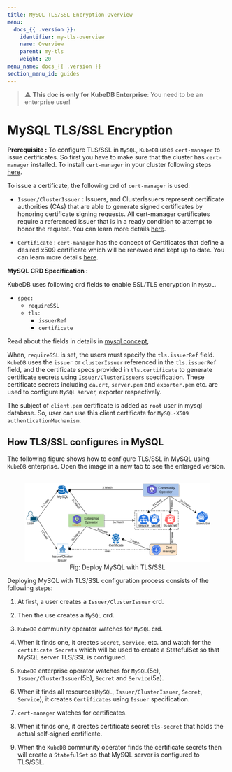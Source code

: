 ```yaml
---
title: MySQL TLS/SSL Encryption Overview
menu:
  docs_{{ .version }}:
    identifier: my-tls-overview
    name: Overview
    parent: my-tls
    weight: 20
menu_name: docs_{{ .version }}
section_menu_id: guides
---
```


> :warning: **This doc is only for KubeDB Enterprise**: You need to be an enterprise user!

# MySQL TLS/SSL Encryption

**Prerequisite :** To configure TLS/SSL in `MySQL`, `KubeDB` uses `cert-manager` to issue certificates. So first you have to make sure that the cluster has `cert-manager` installed. To install `cert-manager` in your cluster following steps [here](https://cert-manager.io/docs/installation/kubernetes/).

To issue a certificate, the following crd of `cert-manager` is used:

- `Issuer/ClusterIssuer` : Issuers, and ClusterIssuers represent certificate authorities (CAs) that are able to generate signed certificates by honoring certificate signing requests. All cert-manager certificates require a referenced issuer that is in a ready condition to attempt to honor the request. You can learn more details [here](https://cert-manager.io/docs/concepts/issuer/).

- `Certificate` : `cert-manager` has the concept of Certificates that define a desired x509 certificate which will be renewed and kept up to date. You can learn more details [here](https://cert-manager.io/docs/concepts/certificate/).

**MySQL CRD Specification :**

KubeDB uses following crd fields to enable SSL/TLS encryption in `MySQL`.

- `spec:`
  - `requireSSL`
  - `tls:`
    - `issuerRef`
    - `certificate`

Read about the fields in details in [mysql concept](/docs/concepts/databases/mysql.md),

When, `requireSSL` is set, the users must specify the `tls.issuerRef` field. `KubeDB` uses the `issuer` or `clusterIssuer` referenced in the `tls.issuerRef` field, and the certificate specs provided in `tls.certificate` to generate certificate secrets using `Issuer/ClusterIssuers` specification. These certificate secrets including `ca.crt`, `server.pem` and `exporter.pem` etc. are used to configure `MySQL` server, exporter respectively.

The subject of `client.pem` certificate is added as `root` user in mysql database. So, user can use this client certificate for `MySQL-X509` `authenticationMechanism`.

## How TLS/SSL configures in MySQL

The following figure shows how to configure TLS/SSL in MySQL using `KubeDB` enterprise. Open the image in a new tab to see the enlarged version.

<figure align="center">
  <img alt="Stash Backup Flow" src="/docs/images/day-2-operation/mysql/my-tls-ssl.png">
<figcaption align="center">Fig: Deploy MySQL with TLS/SSL</figcaption>
</figure>

Deploying MySQL with TLS/SSL configuration process consists of the following steps:

1. At first, a user creates a `Issuer/ClusterIssuer` crd.

2. Then the use creates a `MySQL` crd.

3. `KubeDB` community operator watches for `MySQL` crd.

4. When it finds one, it creates `Secret`, `Service`, etc. and watch for the `certificate Secrets` which will be used to create a StatefulSet so that MySQL server TLS/SSL is configured.

5. `KubeDB` enterprise operator watches for `MySQL`(5c), `Issuer/ClusterIssuer`(5b), `Secret` and `Service`(5a).

6. When it finds all resources(`MySQL`, `Issuer/ClusterIssuer`, `Secret`, `Service`), it creates `Certificates` using `Issuer` specification.

7. `cert-manager` watches for certificates.

8. When it finds one, it creates certificate secret `tls-secret` that holds the actual self-signed certificate.

9. When the `KubeDB` community operator finds the certificate secrets then will create a `StatefulSet` so that MySQL server is configured to TLS/SSL.